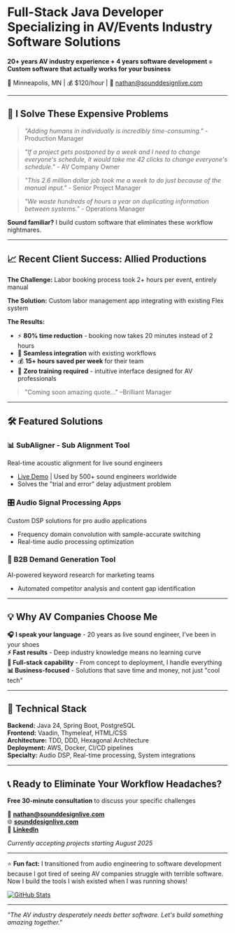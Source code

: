 # Full-Stack Java Developer Specializing in AV/Events Industry Software Solutions

**20+ years AV industry experience + 4 years software development = Custom software that actually works for your business**

📍 Minneapolis, MN | 💰 $120/hour | 📧 nathan@sounddesignlive.com

---

## 🎯 I Solve These Expensive Problems

> *"Adding humans in individually is incredibly time-consuming."* - Production Manager

> *"If a project gets postponed by a week and I need to change everyone's schedule, it would take me 42 clicks to change everyone's schedule."* - AV Company Owner

> *"This 2.6 million dollar job took me a week to do just because of the manual input."* - Senior Project Manager

> *"We waste hundreds of hours a year on duplicating information between systems."* - Operations Manager

**Sound familiar?** I build custom software that eliminates these workflow nightmares.

---

## 📈 Recent Client Success: Allied Productions

**The Challenge:** Labor booking process took 2+ hours per event, entirely manual

**The Solution:** Custom labor management app integrating with existing Flex system

**The Results:**
- ⚡ **80% time reduction** - booking now takes 20 minutes instead of 2 hours
- 🔄 **Seamless integration** with existing workflows  
- 💰 **15+ hours saved per week** for their team
- 🎯 **Zero training required** - intuitive interface designed for AV professionals

> "Coming soon amazing quote..." –Brilliant Manager

---

## 🛠 Featured Solutions

### 📊 SubAligner - Sub Alignment Tool
Real-time acoustic alignment for live sound engineers
- [Live Demo](https://www.subaligner.com/) | Used by 500+ sound engineers worldwide
- Solves the "trial and error" delay adjustment problem

### 🎛 Audio Signal Processing Apps  
Custom DSP solutions for pro audio applications
- Frequency domain convolution with sample-accurate switching
- Real-time audio processing optimization

### 📝 B2B Demand Generation Tool
AI-powered keyword research for marketing teams
- Automated competitor analysis and content gap identification

---

## 💡 Why AV Companies Choose Me

**🎧 I speak your language** - 20 years as live sound engineer, I've been in your shoes  
**⚡ Fast results** - Deep industry knowledge means no learning curve  
**🔧 Full-stack capability** - From concept to deployment, I handle everything  
**📊 Business-focused** - Solutions that save time and money, not just "cool tech"

---

## 🔧 Technical Stack

**Backend:** Java 24, Spring Boot, PostgreSQL  
**Frontend:** Vaadin, Thymeleaf, HTML/CSS  
**Architecture:** TDD, DDD, Hexagonal Architecture  
**Deployment:** AWS, Docker, CI/CD pipelines  
**Specialty:** Audio DSP, Real-time processing, System integrations

---

## 📞 Ready to Eliminate Your Workflow Headaches?

**Free 30-minute consultation** to discuss your specific challenges

📧 **nathan@sounddesignlive.com**  
🌐 **[sounddesignlive.com](https://sounddesignlive.com)**  
💼 **[LinkedIn](https://www.linkedin.com/in/nathanlively)**

*Currently accepting projects starting August 2025*

---

⭐ **Fun fact:** I transitioned from audio engineering to software development because I got tired of seeing AV companies struggle with terrible software. Now I build the tools I wish existed when I was running shows!

[![GitHub Stats](https://github-readme-stats.vercel.app/api?username=LiveNathan&show_icons=true&theme=dark)](https://github.com/LiveNathan)

---

*"The AV industry desperately needs better software. Let's build something amazing together."*
